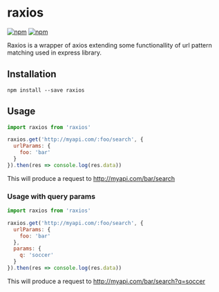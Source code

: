 # raxios
[![npm](https://img.shields.io/npm/v/raxios.svg)](https://www.npmjs.com/package/raxios)
[![npm](https://img.shields.io/npm/dt/raxios.svg)](https://www.npmjs.com/package/raxios)

Raxios is a wrapper of axios extending some functionallity of url pattern matching used in express library.

## Installation
```
npm install --save raxios
```

## Usage

```javascript
import raxios from 'raxios'

raxios.get('http://myapi.com/:foo/search', {
  urlParams: {
    foo: 'bar'
  }
}).then(res => console.log(res.data))
```

This will produce a request to http://myapi.com/bar/search

### Usage with query params
```javascript
import raxios from 'raxios'

raxios.get('http://myapi.com/:foo/search', {
  urlParams: {
    foo: 'bar'
  },
  params: {
    q: 'soccer'
  }
}).then(res => console.log(res.data))
```

This will produce a request to http://myapi.com/bar/search?q=soccer
